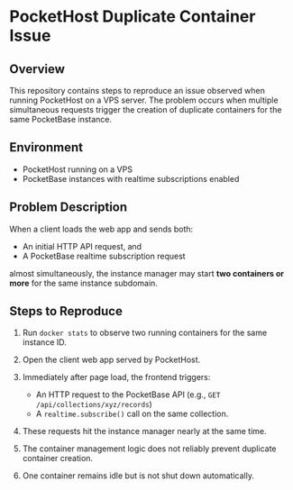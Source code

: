 # PocketHost Duplicate Container Issue

## Overview

This repository contains steps to reproduce an issue observed when running PocketHost on a VPS server. The problem occurs when multiple simultaneous requests trigger the creation of duplicate containers for the same PocketBase instance.

## Environment

- PocketHost running on a VPS
- PocketBase instances with realtime subscriptions enabled

## Problem Description

When a client loads the web app and sends both:

- An initial HTTP API request, and
- A PocketBase realtime subscription request

almost simultaneously, the instance manager may start **two containers or more** for the same instance subdomain. 

## Steps to Reproduce
1. Run `docker stats` to observe two running containers for the same instance ID.
2. Open the client web app served by PocketHost.
3. Immediately after page load, the frontend triggers:
   - An HTTP request to the PocketBase API (e.g., `GET /api/collections/xyz/records`)
   - A `realtime.subscribe()` call on the same collection.
4. These requests hit the instance manager nearly at the same time.
5. The container management logic does not reliably prevent duplicate container creation.

5. One container remains idle but is not shut down automatically.